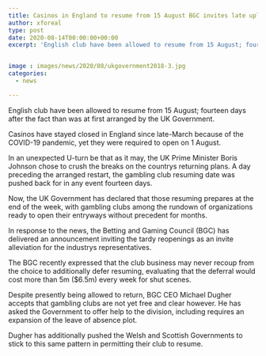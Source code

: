 ```yaml
---
title: Casinos in England to resume from 15 August BGC invites late uplifting news
author: xforeal 
type: post
date: 2020-08-14T00:00:00+00:00
excerpt: 'English club have been allowed to resume from 15 August; fourteen days after the fact than was at first arranged by the UK Government '


image : images/news/2020/08/ukgovernment2018-3.jpg
categories:
  - news

---
```

English club have been allowed to resume from 15 August; fourteen days after the fact than was at first arranged by the UK Government. 

Casinos have stayed closed in England since late-March because of the COVID-19 pandemic, yet they were required to open on 1 August. 

In an unexpected U-turn be that as it may, the UK Prime Minister Boris Johnson chose to crush the breaks on the countrys returning plans. A day preceding the arranged restart, the gambling club resuming date was pushed back for in any event fourteen days. 

Now, the UK Government has declared that those resuming prepares at the end of the week, with gambling clubs among the rundown of organizations ready to open their entryways without precedent for months. 

In response to the news, the Betting and Gaming Council (BGC) has delivered an announcement inviting the tardy reopenings as an invite alleviation for the industrys representatives. 

The BGC recently expressed that the club business may never recoup from the choice to additionally defer resuming, evaluating that the deferral would cost more than 5m ($6.5m) every week for shut scenes. 

Despite presently being allowed to return, BGC CEO Michael Dugher accepts that gambling clubs are not yet free and clear however. He has asked the Government to offer help to the division, including requires an expansion of the leave of absence plot. 

Dugher has additionally pushed the Welsh and Scottish Governments to stick to this same pattern in permitting their club to resume.